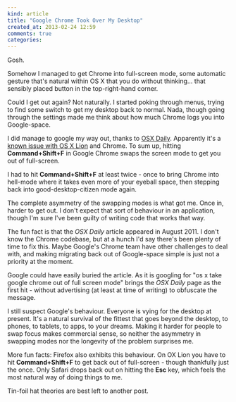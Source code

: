 ```yaml
---
kind: article
title: "Google Chrome Took Over My Desktop"
created_at: 2013-02-24 12:59
comments: true
categories:
---
```


Gosh.

Somehow I managed to get Chrome into full-screen mode, some automatic gesture that's natural within OS X that you do without thinking... that sensibly placed button in the top-right-hand corner.

<!--READMORE-->

Could I get out again? Not naturally. I started poking through menus, trying to find some switch to get my desktop back to normal. Nada, though going through the settings made me think about how much Chrome logs you into Google-space.

I did manage to google my way out, thanks to [OSX Daily](http://osxdaily.com). Apparently it's a [known issue with OS X Lion](http://osxdaily.com/2011/08/06/stuck-in-chrome-full-screen-exit-chromes-full-screen-mode-in-mac-os-x-lion/) and Chrome. To sum up, hitting **Command+Shift+F** in Google Chrome swaps the screen mode to get you out of full-screen.

I had to hit **Command+Shift+F** at least twice - once to bring Chrome into hell-mode where it takes even more of your eyeball space, then stepping back into good-desktop-citizen mode again.

The complete asymmetry of the swapping modes is what got me. Once in, harder to get out. I don't expect that sort of behaviour in an application, though I'm sure I've been guilty of writing code that works that way.

<!--READMORE-->

The fun fact is that the _OSX Daily_ article appeared in August 2011. I don't know the Chrome codebase, but at a hunch I'd say there's been plenty of time to fix this. Maybe Google's Chrome team have other challenges to deal with, and making migrating back out of Google-space simple is just not a priority at the moment.

Google could have easily buried the article. As it is googling for "os x take google chrome out of full screen mode" brings the _OSX Daily_ page as the first hit - without advertising (at least at time of writing) to obfuscate the message.

I still suspect Google's behaviour. Everyone is vying for the desktop at present. It's a natural survival of the fittest that goes beyond the desktop, to phones, to tablets, to apps, to your dreams. Making it harder for people to swap focus makes commercial sense, so neither the asymmetry in swapping modes nor the longevity of the problem surprises me.

More fun facts: Firefox also exhibits this behaviour. On OX Lion you have to hit **Command+Shift+F** to get back out of full-screen - though thankfully just the once. Only Safari drops back out on hitting the **Esc** key, which feels the most natural way of doing things to me.

Tin-foil hat theories are best left to another post.


